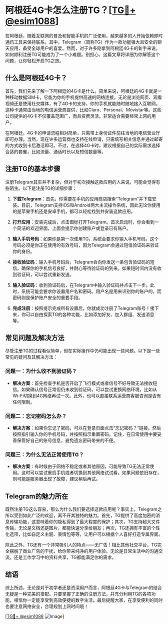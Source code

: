 # 阿根廷4G卡怎么注册TG？[[TG💪+ @esim1088](https://t.me/s/esim1088)]

在阿根廷，随着互联网的普及和智能手机的广泛使用，越来越多的人开始依赖即时通讯工具来保持联系。其中，Telegram（简称TG）作为一款功能强大且安全的聊天应用，备受全球用户的喜爱。然而，对于许多刚拿到阿根廷4G卡的新手来说，如何顺利注册TG可能成为了一个小难题。别担心，这篇文章将详细为你解答这个问题，让你轻松开启TG之旅。

## 什么是阿根廷4G卡？

首先，我们先来了解一下阿根廷的4G卡是什么。简单来说，阿根廷的4G卡就是一种移动数据SIM卡，它能为你的手机提供高速的网络连接。无论是浏览网页、观看视频还是使用社交媒体，有了4G卡的支持，你的手机就能随时随地接入互联网。这种卡通常由当地的电信运营商提供，比如Claro、Personal、Movistar等。这些公司提供的4G卡不仅覆盖范围广，而且资费灵活，非常适合需要经常上网的用户。

在阿根廷，4G卡的申请流程相对简单，只需带上身份证件前往当地的电信营业厅即可办理。当然，现在许多运营商也支持在线申请，只需填写相关信息并通过邮寄的方式收到卡后激活即可。不过，在选择4G卡时，建议根据自己的实际需求选择合适的套餐，比如流量、通话时长以及短信数量等。

## 注册TG的基本步骤

注册Telegram其实并不复杂，但对于初次接触这款应用的人来说，可能会觉得有些陌生。以下是注册TG的详细步骤：

1. **下载Telegram**：首先，你需要在手机的应用商店搜索“Telegram”并下载安装。目前，Telegram支持iOS和Android两大主流操作系统，因此无论你使用的是苹果手机还是安卓手机，都可以轻松找到并安装这款应用。

2. **打开应用**：安装完成后，点击图标打开Telegram。首次启动时，你会看到一个简洁的欢迎界面，上面会提示你创建账户或登录已有账户。

3. **输入手机号码**：如果你是第一次使用TG，系统会要求你输入手机号码。这个号码必须是你正在使用的有效号码，因为Telegram会通过短信验证码来验证你的身份。

4. **接收验证码**：输入手机号码后，Telegram会向你发送一条包含验证码的短信。确保你的手机信号良好，并耐心等待验证码的到来。如果短时间内没有收到验证码，可以尝试重新发送。

5. **输入验证码**：收到验证码后，在Telegram中输入验证码并点击下一步。此时，系统可能会要求你设置用户名和密码。用户名是用来识别你的账户的，而密码则是保护账户安全的重要手段。

6. **完成注册**：按照提示完成所有设置后，你就成功注册了Telegram账号！接下来，你可以自由探索TG的各种功能，比如添加好友、加入群组、发送消息等。

## 常见问题及解决方法

尽管注册TG的过程看似简单，但在实际操作中仍可能出现一些问题。以下是一些常见的疑问及其解决方法：

### 问题一：为什么收不到验证码？

- **解决方案**：首先检查手机是否开启了飞行模式或者信号不好导致无法接收短信。如果确认信号正常但仍未收到验证码，可以尝试更换网络环境，比如从Wi-Fi切换到4G网络再试一次。此外，也可以直接联系运营商客服咨询是否有任何限制。

### 问题二：忘记密码怎么办？

- **解决方案**：如果你忘记了密码，可以在登录页面点击“忘记密码？”链接。然后按照指引输入你的手机号码，并按照指示重置密码。记住，在日常使用中要妥善保管好自己的账号信息，避免遗忘密码带来的不便。

### 问题三：为什么无法正常使用TG？

- **解决方案**：有时候由于网络不稳定或者其他原因，可能导致TG无法正常使用。这时可以尝试重启手机或者切换到其他网络试试看。如果问题依旧存在，则可能是服务器出现了故障，建议稍后再试。

## Telegram的魅力所在

既然注册TG这么容易，那么为什么我们要选择这款应用呢？事实上，Telegram之所以受到如此广泛的欢迎，离不开其独特的魅力。首先，TG提供了高度加密的消息传输功能，这意味着你的隐私得到了最大程度的保护；其次，TG支持超大文件传输，无论是文档还是图片，都能快速分享给朋友；再次，TG还拥有丰富的个性化选项，比如自定义主题、表情包等等，让用户可以根据个人喜好打造专属界面。

除此之外，TG还有一个非常吸引人的特点——无广告！相比其他社交平台，TG完全摆脱了商业广告的干扰，给你带来纯净的用户体验。无论是日常生活中的沟通交流，还是工作学习中的资料共享，TG都能满足你的需求。

## 结语

综上所述，无论是对于初学者还是资深用户而言，阿根廷4G卡与Telegram的结合无疑是一种完美的搭配。只要掌握了正确的注册方法，并充分利用TG的各项功能，相信你一定能享受到高效便捷的数字生活。最后提醒大家，在享受便利的同时也要注意网络安全，合理规划上网时间哦！

[[TG💪+ @esim1088](https://t.me/s/esim1088) ![Image](https://i.postimg.cc/4NQfJmqS/Snipaste-2025-05-13-00-14-12.png)]